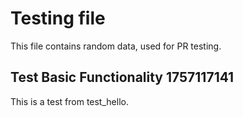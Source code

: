 # Testing file

This file contains random data, used for PR testing.


## Test Basic Functionality 1757117141

This is a test from test_hello.
